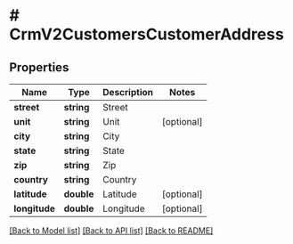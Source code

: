 # # CrmV2CustomersCustomerAddress

## Properties

Name | Type | Description | Notes
------------ | ------------- | ------------- | -------------
**street** | **string** | Street |
**unit** | **string** | Unit | [optional]
**city** | **string** | City |
**state** | **string** | State |
**zip** | **string** | Zip |
**country** | **string** | Country |
**latitude** | **double** | Latitude | [optional]
**longitude** | **double** | Longitude | [optional]

[[Back to Model list]](../../README.md#models) [[Back to API list]](../../README.md#endpoints) [[Back to README]](../../README.md)
